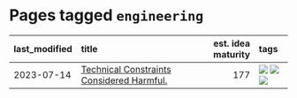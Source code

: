 # Pages tagged `engineering`

|last_modified|title|est. idea maturity|tags
|:---|:---|---:|:---|
|2023-07-14|[Technical Constraints Considered Harmful.](../constraints_considered_hazardous.md)|177|[![](https://img.shields.io/badge/tag-best_practices-936135)](../tags/best_practices.md) [![](https://img.shields.io/badge/tag-engineering-deeba9)](../tags/engineering.md) [![](https://img.shields.io/badge/tag-publication-53417a)](../tags/publication.md)|